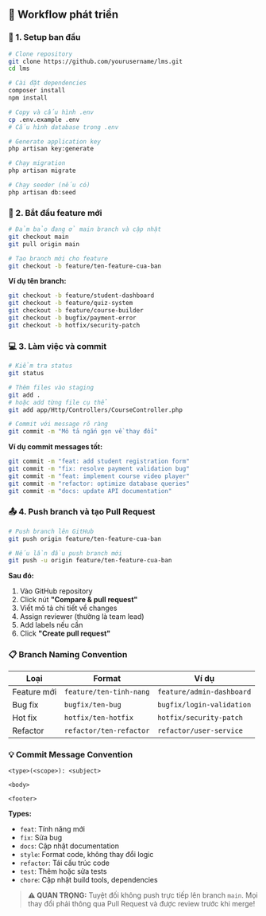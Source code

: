 ## 🔄 Workflow phát triển

### 🚀 1. Setup ban đầu

```bash
# Clone repository
git clone https://github.com/yourusername/lms.git
cd lms

# Cài đặt dependencies
composer install
npm install

# Copy và cấu hình .env
cp .env.example .env
# Cấu hình database trong .env

# Generate application key
php artisan key:generate

# Chạy migration
php artisan migrate

# Chạy seeder (nếu có)
php artisan db:seed
```

### 🌱 2. Bắt đầu feature mới

```bash
# Đảm bảo đang ở main branch và cập nhật
git checkout main
git pull origin main

# Tạo branch mới cho feature
git checkout -b feature/ten-feature-cua-ban
```

**Ví dụ tên branch:**
```bash
git checkout -b feature/student-dashboard
git checkout -b feature/quiz-system  
git checkout -b feature/course-builder
git checkout -b bugfix/payment-error
git checkout -b hotfix/security-patch
```

### 💻 3. Làm việc và commit

```bash
# Kiểm tra status
git status

# Thêm files vào staging
git add .
# hoặc add từng file cụ thể
git add app/Http/Controllers/CourseController.php

# Commit với message rõ ràng
git commit -m "Mô tả ngắn gọn về thay đổi"
```

**Ví dụ commit messages tốt:**
```bash
git commit -m "feat: add student registration form"
git commit -m "fix: resolve payment validation bug"
git commit -m "feat: implement course video player"
git commit -m "refactor: optimize database queries"
git commit -m "docs: update API documentation"
```

### 📤 4. Push branch và tạo Pull Request

```bash
# Push branch lên GitHub
git push origin feature/ten-feature-cua-ban

# Nếu lần đầu push branch mới
git push -u origin feature/ten-feature-cua-ban
```

**Sau đó:**
1. Vào GitHub repository
2. Click nút **"Compare & pull request"**
3. Viết mô tả chi tiết về changes
4. Assign reviewer (thường là team lead)
5. Add labels nếu cần
6. Click **"Create pull request"**

### 📋 Branch Naming Convention

| Loại | Format | Ví dụ |
|------|--------|-------|
| Feature mới | `feature/ten-tinh-nang` | `feature/admin-dashboard` |
| Bug fix | `bugfix/ten-bug` | `bugfix/login-validation` |
| Hot fix | `hotfix/ten-hotfix` | `hotfix/security-patch` |
| Refactor | `refactor/ten-refactor` | `refactor/user-service` |

### 💡 Commit Message Convention

```
<type>(<scope>): <subject>

<body>

<footer>
```

**Types:**
- `feat`: Tính năng mới
- `fix`: Sửa bug
- `docs`: Cập nhật documentation
- `style`: Format code, không thay đổi logic
- `refactor`: Tái cấu trúc code
- `test`: Thêm hoặc sửa tests
- `chore`: Cập nhật build tools, dependencies

> **⚠️ QUAN TRỌNG:** Tuyệt đối không push trực tiếp lên branch `main`. Mọi thay đổi phải thông qua Pull Request và được review trước khi merge!
